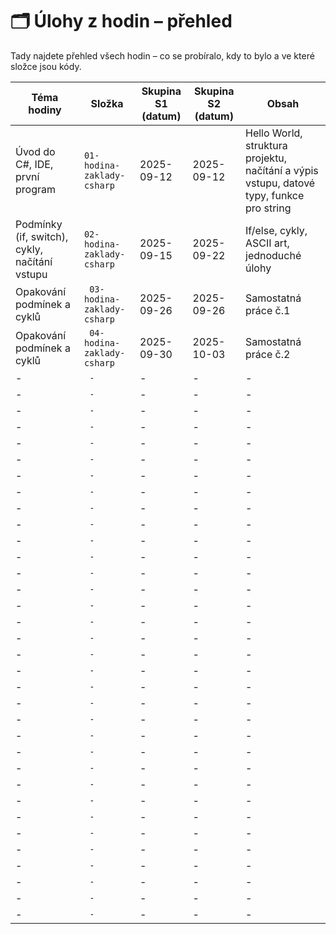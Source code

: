 # 🗂 Úlohy z hodin – přehled

Tady najdete přehled všech hodin – co se probíralo, kdy to bylo a ve které složce jsou kódy.

| Téma hodiny               | Složka                              | Skupina S1 (datum) | Skupina S2 (datum) | Obsah |
|----------------------------|--------------------------------------|-------------------|-------------------|-------|
| Úvod do C#, IDE, první program  | `01-hodina-zaklady-csharp`          | 2025-09-12        | 2025-09-12        | Hello World, struktura projektu, načítání a výpis vstupu, datové typy, funkce pro string |
| Podmínky (if, switch), cykly, načítání vstupu     | `02-hodina-zaklady-csharp`  | 2025-09-15        | 2025-09-22        | If/else, cykly, ASCII art, jednoduché úlohy |
| Opakování podmínek a cyklů      | ` 03-hodina-zaklady-csharp`                | 2025-09-26 | 2025-09-26      | Samostatná práce č.1 |
| Opakování podmínek a cyklů     | ` 04-hodina-zaklady-csharp`                | 2025-09-30  | 2025-10-03      | Samostatná práce č.2 |
| -      | ` -`                | -        | -      | - |  - |
| -      | ` -`                | -        | -      | - |  - |
| -      | ` -`                | -        | -      | - |  - |
| -      | ` -`                | -        | -      | - |  - |
| -      | ` -`                | -        | -      | - |  - |
| -      | ` -`                | -        | -      | - |  - |
| -      | ` -`                | -        | -      | - |  - |
| -      | ` -`                | -        | -      | - |  - |
| -      | ` -`                | -        | -      | - |  - |
| -      | ` -`                | -        | -      | - |  - |
| -      | ` -`                | -        | -      | - |  - |
| -      | ` -`                | -        | -      | - |  - |
| -      | ` -`                | -        | -      | - |  - |
| -      | ` -`                | -        | -      | - |  - |
| -      | ` -`                | -        | -      | - |  - |
| -      | ` -`                | -        | -      | - |  - |
| -      | ` -`                | -        | -      | - |  - |
| -      | ` -`                | -        | -      | - |  - |
| -      | ` -`                | -        | -      | - |  - |
| -      | ` -`                | -        | -      | - |  - |
| -      | ` -`                | -        | -      | - |  - |
| -      | ` -`                | -        | -      | - |  - |
| -      | ` -`                | -        | -      | - |  - |
| -      | ` -`                | -        | -      | - |  - |
| -      | ` -`                | -        | -      | - |  - |
| -      | ` -`                | -        | -      | - |  - |
| -      | ` -`                | -        | -      | - |  - |
| -      | ` -`                | -        | -      | - |  - |
| -      | ` -`                | -        | -      | - |  - |
| -      | ` -`                | -        | -      | - |  - |
| -      | ` -`                | -        | -      | - |  - |
| -      | ` -`                | -        | -      | - |  - |
| -      | ` -`                | -        | -      | - |  - |
| -      | ` -`                | -        | -      | - |  - |
